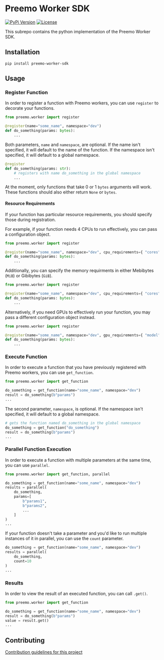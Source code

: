 # Preemo Worker SDK

[![PyPi Version](https://img.shields.io/pypi/v/preemo-worker-sdk)](https://pypi.org/project/preemo-worker-sdk/)
[![License](https://img.shields.io/github/license/Preemo-Inc/worker-sdk)](https://github.com/Preemo-Inc/worker-sdk/blob/master/python/LICENSE)

This subrepo contains the python implementation of the Preemo Worker SDK.

## Installation

```
pip install preemo-worker-sdk
```

## Usage

### Register Function

In order to register a function with Preemo workers, you can use `register` to decorate your functions.

```python
from preemo.worker import register

@register(name="some_name", namespace="dev")
def do_something(params: bytes):
    ...
```

Both parameters, `name` and `namespace`, are optional. If the name isn't specified, it will default to the name of the function. If the namespace isn't specified, it will default to a global namespace.

```python
@register
def do_something(params: str):
    # registers with name do_something in the global namespace
    ...
```

At the moment, only functions that take 0 or 1 `bytes` arguments will work. These functions should also either return `None` or `bytes`.

#### Resource Requirements

If your function has particular resource requirements, you should specify those during registration.

For example, if your function needs 4 CPUs to run effectively, you can pass a configuration object.

```python
from preemo.worker import register

@register(name="some_name", namespace="dev", cpu_requirements={ "cores": 4 })
def do_something(params: bytes):
    ...
```

Additionally, you can specify the memory requirments in either Mebibytes (`MiB`) or Gibibytes (`GiB`).

```python
from preemo.worker import register

@register(name="some_name", namespace="dev", cpu_requirements={ "cores": 4, "memory": { "MiB": 100 } })
def do_something(params: bytes):
    ...
```

Alternatively, if you need GPUs to effectively run your function, you may pass a different configuration object instead.

```python
from preemo.worker import register

@register(name="some_name", namespace="dev", gpu_requirements={ "model": "nvidia-tesla-k80" })
def do_something(params: bytes):
    ...
```

### Execute Function

In order to execute a function that you have previously registered with Preemo workers, you can use `get_function`.

```python
from preemo.worker import get_function

do_something = get_function(name="some_name", namespace="dev")
result = do_something(b"params")
...
```

The second parameter, `namespace`, is optional. If the namespace isn't specified, it will default to a global namespace.

```python
# gets the function named do_something in the global namespace
do_something = get_function("do_something")
result = do_something(b"params")
...
```

### Parallel Function Execution

In order to execute a function with multiple parameters at the same time, you can use `parallel`.

```python
from preemo.worker import get_function, parallel

do_something = get_function(name="some_name", namespace="dev")
results = parallel(
    do_something,
    params=[
        b"params1",
        b"params2",
        ...
    ]
)
...
```

If your function doesn't take a parameter and you'd like to run multiple instances of it in parallel, you can use the `count` parameter.

```python
do_something = get_function(name="some_name", namespace="dev")
results = parallel(
    do_something,
    count=10
)
...
```

### Results

In order to view the result of an executed function, you can call `.get()`.

```python
from preemo.worker import get_function

do_something = get_function(name="some_name", namespace="dev")
result = do_something(b"params")
value = result.get()
...
```

## Contributing

[Contribution guidelines for this project](CONTRIBUTING.md)
